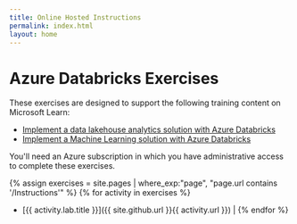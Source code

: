 ```yaml
---
title: Online Hosted Instructions
permalink: index.html
layout: home
---
```


# Azure Databricks Exercises

These exercises are designed to support the following training content on Microsoft Learn:

- [Implement a data lakehouse analytics solution with Azure Databricks](https://learn.microsoft.com/training/paths/data-engineer-azure-databricks/)
- [Implement a Machine Learning solution with Azure Databricks](https://learn.microsoft.com/training/paths/build-operate-machine-learning-solutions-azure-databricks/)

You'll need an Azure subscription in which you have administrative access to complete these exercises.

{% assign exercises = site.pages | where_exp:"page", "page.url contains '/Instructions'" %}
{% for activity in exercises  %}
- [{{ activity.lab.title }}]({{ site.github.url }}{{ activity.url }}) |
{% endfor %}
